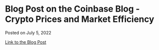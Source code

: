 # Blog Post on the Coinbase Blog - Crypto Prices and Market Efficiency

Posted on July 5, 2022

[Link to the Blog Post](https://blog.coinbase.com/coinbase-institute-research-crypto-prices-and-market-efficiency-d45c1f3c5b25)